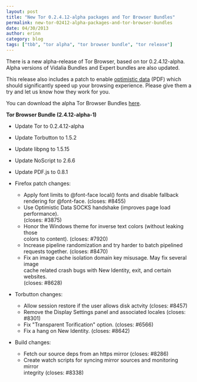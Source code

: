 ```yaml
---
layout: post
title: "New Tor 0.2.4.12-alpha packages and Tor Browser Bundles"
permalink: new-tor-02412-alpha-packages-and-tor-browser-bundles
date: 04/30/2013
author: erinn
category: blog
tags: ["tbb", "tor alpha", "tor browser bundle", "tor release"]
---
```


There is a new alpha-release of Tor Browser, based on tor 0.2.4.12-alpha. Alpha versions of Vidalia Bundles and Expert bundles are also updated.

This release also includes a patch to enable [optimistic data](https://thunk.cs.uwaterloo.ca/optimistic-data-pets2010-rump.pdf) (PDF) which should significantly speed up your browsing experience. Please give them a try and let us know how they work for you.

You can download the alpha Tor Browser Bundles [here](https://www.torproject.org/projects/torbrowser.html.en#Download-torbrowserbundlealpha).

**Tor Browser Bundle (2.4.12-alpha-1)**

- Update Tor to 0.2.4.12-alpha
- Update Torbutton to 1.5.2
- Update libpng to 1.5.15
- Update NoScript to 2.6.6
- Update PDF.js to 0.8.1
- Firefox patch changes:

  - Apply font limits to @font-face local() fonts and disable fallback  
 rendering for @font-face. (closes: #8455)
  - Use Optimistic Data SOCKS handshake (improves page load performance).  
 (closes: #3875)
  - Honor the Windows theme for inverse text colors (without leaking those  
 colors to content). (closes: #7920)
  - Increase pipeline randomization and try harder to batch pipelined  
 requests together. (closes: #8470)
  - Fix an image cache isolation domain key misusage. May fix several image  
 cache related crash bugs with New Identity, exit, and certain websites.  
 (closes: #8628)
- Torbutton changes:

  - Allow session restore if the user allows disk actvity (closes: #8457)
  - Remove the Display Settings panel and associated locales (closes: #8301)
  - Fix "Transparent Torification" option. (closes: #6566)
  - Fix a hang on New Identity. (closes: #8642)
- Build changes:

  - Fetch our source deps from an https mirror (closes: #8286)
  - Create watch scripts for syncing mirror sources and monitoring mirror  
 integrity (closes: #8338)

